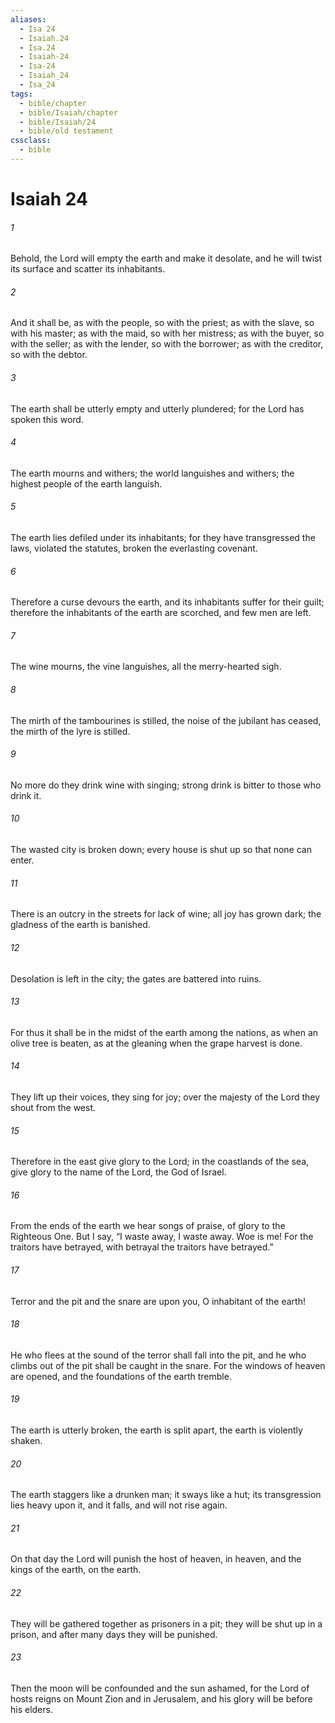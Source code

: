 ```yaml
---
aliases:
  - Isa 24
  - Isaiah.24
  - Isa.24
  - Isaiah-24
  - Isa-24
  - Isaiah_24
  - Isa_24
tags:
  - bible/chapter
  - bible/Isaiah/chapter
  - bible/Isaiah/24
  - bible/old testament
cssclass:
  - bible
---
```


# Isaiah 24

###### 1
Behold, the Lord will empty the earth and make it desolate, and he will twist its surface and scatter its inhabitants.
###### 2
And it shall be, as with the people, so with the priest; as with the slave, so with his master; as with the maid, so with her mistress;   as with the buyer, so with the seller; as with the lender, so with the borrower;   as with the creditor, so with the debtor.
###### 3
The earth shall be utterly empty and utterly plundered;   for the Lord has spoken this word.
###### 4
The earth mourns and withers; the world languishes and withers; the highest people of the earth languish.
###### 5
The earth lies defiled under its inhabitants; for they have transgressed the laws, violated the statutes, broken the everlasting covenant.
###### 6
Therefore a curse devours the earth, and its inhabitants suffer for their guilt; therefore the inhabitants of the earth are scorched, and few men are left.
###### 7
The wine mourns, the vine languishes, all the merry-hearted sigh.
###### 8
The mirth of the tambourines is stilled, the noise of the jubilant has ceased, the mirth of the lyre is stilled.
###### 9
No more do they drink wine with singing; strong drink is bitter to those who drink it.
###### 10
The wasted city is broken down;   every house is shut up so that none can enter.
###### 11
There is an outcry in the streets for lack of wine;   all joy has grown dark; the gladness of the earth is banished.
###### 12
Desolation is left in the city; the gates are battered into ruins.
###### 13
For thus it shall be in the midst of the earth among the nations,   as when an olive tree is beaten, as at the gleaning when the grape harvest is done.
###### 14
They lift up their voices, they sing for joy; over the majesty of the Lord they shout from the west.
###### 15
Therefore in the east give glory to the Lord; in the coastlands of the sea, give glory to the name of the Lord, the God of Israel.
###### 16
From the ends of the earth we hear songs of praise, of glory to the Righteous One. But I say, “I waste away, I waste away. Woe is me! For the traitors have betrayed, with betrayal the traitors have betrayed.”
###### 17
Terror and the pit and the snare are upon you, O inhabitant of the earth!
###### 18
He who flees at the sound of the terror shall fall into the pit, and he who climbs out of the pit shall be caught in the snare. For the windows of heaven are opened, and the foundations of the earth tremble.
###### 19
The earth is utterly broken, the earth is split apart, the earth is violently shaken.
###### 20
The earth staggers like a drunken man; it sways like a hut;   its transgression lies heavy upon it, and it falls, and will not rise again.
###### 21
On that day the Lord will punish the host of heaven, in heaven, and the kings of the earth, on the earth.
###### 22
They will be gathered together as prisoners in a pit; they will be shut up in a prison, and after many days they will be punished.
###### 23
Then the moon will be confounded and the sun ashamed, for the Lord of hosts reigns on Mount Zion and in Jerusalem, and his glory will be before his elders.


